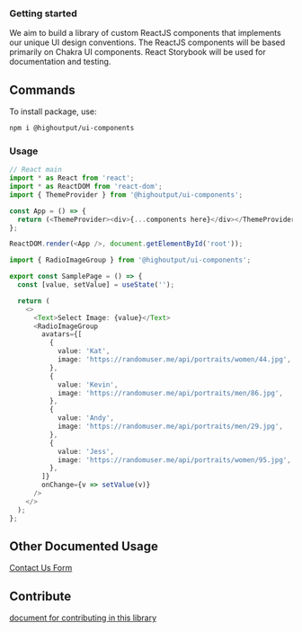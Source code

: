 ### Getting started

We aim to build a library of custom ReactJS components that implements our unique UI design conventions. The ReactJS components will be based primarily on Chakra UI components. React Storybook will be used for documentation and testing.

## Commands

To install package, use:

```bash
npm i @highoutput/ui-components
```

### Usage

```typescript
// React main
import * as React from 'react';
import * as ReactDOM from 'react-dom';
import { ThemeProvider } from '@highoutput/ui-components';

const App = () => {
  return (<ThemeProvider><div>{...components here}</div></ThemeProvider>);
};

ReactDOM.render(<App />, document.getElementById('root'));
```

```typescript
import { RadioImageGroup } from '@highoutput/ui-components';

export const SamplePage = () => {
  const [value, setValue] = useState('');

  return (
    <>
      <Text>Select Image: {value}</Text>
      <RadioImageGroup
        avatars={[
          {
            value: 'Kat',
            image: 'https://randomuser.me/api/portraits/women/44.jpg',
          },
          {
            value: 'Kevin',
            image: 'https://randomuser.me/api/portraits/men/86.jpg',
          },
          {
            value: 'Andy',
            image: 'https://randomuser.me/api/portraits/men/29.jpg',
          },
          {
            value: 'Jess',
            image: 'https://randomuser.me/api/portraits/women/95.jpg',
          },
        ]}
        onChange={v => setValue(v)}
      />
    </>
  );
};
```

## Other Documented Usage

[Contact Us Form](https://www.notion.so/highoutput/Contact-us-form-6b4a49c0cbe24891a34d96e1b34b1e6e)

## Contribute

[document for contributing in this library](https://github.com/HighOutputVentures/experiments/tree/main/016)
